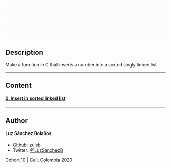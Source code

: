 ![Banner](banner-linked-list.gif)

## Description

Make a function in C that inserts a number into a sorted singly linked list.

---

## Content
#### [0. Insert in sorted linked list](./0-insert_number.c) 

---

## Author
#### Luz Sánchez Bolaños
- Github: [zulsb](https://github.com/zulsb)
- Twitter: [@LuzSanchezB](https://twitter.com/LuzSanchezB)

Cohort 10 |
Cali, Colombia 2020